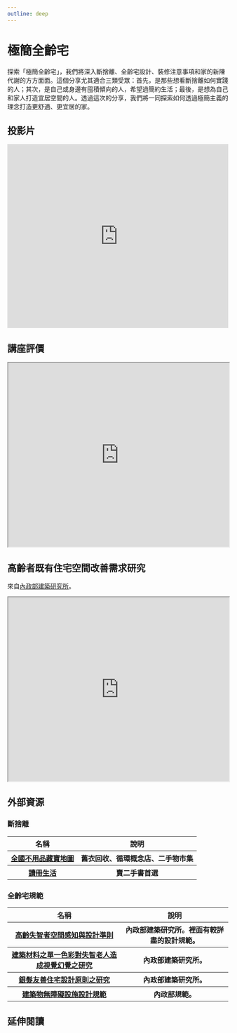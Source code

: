 ```yaml
---
outline: deep
---
```


# 極簡全齡宅

探索「極簡全齡宅」，我們將深入斷捨離、全齡宅設計、裝修注意事項和家的新陳代謝的方方面面。這個分享尤其適合三類受眾：首先，是那些想看斷捨離如何實踐的人；其次，是自己或身邊有囤積傾向的人，希望過簡約生活；最後，是想為自己和家人打造宜居空間的人。透過這次的分享，我們將一同探索如何透過極簡主義的理念打造更舒適、更宜居的家。

## 投影片

<iframe src="https://docs.google.com/presentation/d/e/2PACX-1vTKO7pmQ1WaS-ldQUskuFS6gxUsnBxrZ2S0XEuvgCCXFQXlVLcraaRXOII2eHtrLK6KZqsJ58vIpI26/embed?start=false&loop=false&delayms=3000" frameborder="0" width="100%" height="420" allowfullscreen="true" mozallowfullscreen="true" webkitallowfullscreen="true"></iframe>

## 講座評價

<iframe src="https://docs.google.com/spreadsheets/d/e/2PACX-1vRnLHSZVXvwpjykg2J6Oe6cnvciEFuk49LCSzSCvQl2C9Q428pxEsMK2b3Onxo5cxK0DPdgRYPKaZ6u/pubhtml?widget=true&amp;headers=false" width="100%" height="420"></iframe>

<!-- ## 通用化住宅規劃基本檢核表

來自<a href="https://www.abri.gov.tw/News_Content_Table.aspx?n=807&s=38869" target="_blank">內政部建築研究所</a>。

<iframe src="https://storage.googleapis.com/public.econ-sense.com/%E9%80%9A%E7%94%A8%E5%8C%96%E4%BD%8F%E5%AE%85%E8%A6%8F%E5%8A%83%E5%9F%BA%E6%9C%AC%E6%AA%A2%E6%A0%B8%E8%A1%A8.pdf" width="100%" height="420"></iframe> -->

## 高齡者既有住宅空間改善需求研究

來自<a href="https://www.abri.gov.tw/News_Content_Table.aspx?n=807&s=277791#:~:text=%E4%B8%AD%E6%96%87%E6%91%98%E8%A6%81%EF%BC%9A,%E8%80%85%EF%BC%8C%E5%88%A4%E6%96%B7%E5%85%B6%E6%94%B9%E5%96%84%E9%9C%80%E6%B1%82%E3%80%82" target="_blank">內政部建築研究所</a>。

<iframe src="https://storage.googleapis.com/public.econ-sense.com/%E9%AB%98%E9%BD%A1%E8%80%85%E6%96%BC%E5%85%AC%E5%AF%93%E4%BD%8F%E5%AE%85%E7%A9%BA%E9%96%93%E6%94%B9%E5%96%84%E9%9C%80%E6%B1%82%E8%A9%95%E4%BC%B0%E7%B3%BB%E7%B5%B1.pdf" width="100%" height="420"></iframe>

<!-- ## 居家安全環境檢核表

來自<a href="https://www.hpa.gov.tw/Pages/TopicList.aspx?idx=0&nodeid=876" target="_blank">衛生福利部國民健康署</a>。

<iframe src="https://storage.googleapis.com/public.econ-sense.com/%E5%B1%85%E5%AE%B6%E5%AE%89%E5%85%A8%E7%92%B0%E5%A2%83%E6%AA%A2%E6%A0%B8%E8%A1%A8%EF%BC%88105%E5%B9%B4%E4%BD%BF%E7%94%A8%EF%BC%89.pdf" width="100%" height="420"></iframe> -->

## 外部資源

### 斷捨離

<table>
    <thead>
        <tr>
            <th>名稱</th>
            <th>說明</th>
        </tr>
    </thead>
    <tbody>
        <tr>
            <th>
                <a href="https://recycle.moenv.gov.tw/utmap/" target="_blank">
                   全國不用品藏寶地圖
                </a>
            </th>
            <th>舊衣回收、循環概念店、二手物市集</th>
        </tr>
        <tr>
            <th>
                <a href="https://www.taaze.tw/index.html" target="_blank">
                   讀冊生活
                </a>
            </th>
            <th>賣二手書首選</th>
        </tr>
    </tbody>
</table>

### 全齡宅規範

<table>
    <thead>
        <tr>
            <th>名稱</th>
            <th>說明</th>
        </tr>
    </thead>
    <tbody>
        <tr>
            <th>
                <a href="https://ws.moi.gov.tw/Download.ashx?u=LzAwMS9VcGxvYWQvT2xkRmlsZV9BYnJpX0dvdi9yZXNlYXJjaC8yNDk2LzE0NTMzNTY1MjMwLnBkZg%3D%3D&n=6auY6b2h5aSx5pm66ICF56m66ZaT5oSf55%2Bl6IiH6Kit6KiI5rqW5YmHLnBkZg%3D%3D" target="_blank">
                   高齡失智者空間感知與設計準則
                </a>
            </th>
            <th>內政部建築研究所。裡面有較詳盡的設計規範。</th>
        </tr>
        <tr>
            <th>
                <a href="https://www.airitilibrary.com/Article/Detail/10163212-201209-201211050057-201211050057-25-50" target="_blank">
                   建築材料之單一色彩對失智老人造成視覺幻覺之研究
                </a>
            </th>
            <th>內政部建築研究所。</th>
        </tr>
        <tr>
            <th>
                <a href="https://www.abri.gov.tw/News_Content_Table.aspx?n=807&s=213842#:~:text=%E4%B8%A6%E9%85%8D%E5%90%88%E5%85%A7%E6%94%BF%E9%83%A8%E5%BB%BA,%E4%B8%89%E5%80%8B%E9%83%A8%E5%88%86%E6%89%80%E6%A7%8B%E6%88%90%E3%80%82" target="_blank">
                   銀髮友善住宅設計原則之研究
                </a>
            </th>
            <th>內政部建築研究所。</th>
        </tr>
        <tr>
            <th>
                <a href="https://glrs.moi.gov.tw/LawContent.aspx?id=GL000734" target="_blank">
                   建築物無障礙設施設計規範
                </a>
            </th>
            <th>內政部規範。</th>
        </tr>
    </tbody>
</table>

## 延伸閱讀

<Books :modelValue="bookItems"></Books>

<script setup>

import Books from '../components/books.vue'
const bookItems = [
    {
        id: '11100918482',
        name: '新．斷捨離【10週年全新增訂版】：斷絕不需要的東西，捨棄多餘的廢物，脫離對物品的執著，改變650萬人的史上最強人生整理術再進化！',
        desc: `<p>扔掉一件無用之物，就多出一點空間。</p>
<p>扔掉一件多餘之物，就免去一樣負擔。</p>
<p>扔掉一件無益之物，就恢復一絲清爽。</p>
<p>然後，你的人生將煥然一新！</p>`,
    },
    {
        id: '11100892979',
        name: '零雜物裝修術',
        desc: `<p>徹底擊退！打造簡約舒適好宅的兩大敵人：預算少、雜物多。
輕鬆享受！少揹一些房貸、少花一些裝修費、少做一些惱人的家事，過更輕盈自在的生活。</p>

<p>想以真正省錢的方式打造好宅，不是在工法或材質上錙銖必較！
本書從源頭抓起，讓你節省購屋預算和裝修費用，
還告訴你如何使用房子才能久住不亂，否則花再多錢裝修都是枉然……</p>`,
    },
    {
        id: '11100859478',
        name: '後半輩子最想住的家：先做先贏！40歲開始規畫、50歲開心打造，好房子讓你笑著住到老',
        desc: `<p>│好房子，讓你笑著住到老│
40歲開始規畫、50歲開心打造！

</p>

<p>越住越年輕
給自己一個安心減齡的家
讓父母好用、自己未來也享受，別等「老了再說」！</p>`,
    },
]
</script>
